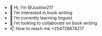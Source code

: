 - 👋 Hi, I’m @Justine217
- 👀 I’m interested in book writing 
- 🌱 I’m currently learning linguist
- 💞️ I’m looking to collaborate on book writing 
- 📫 How to reach me +254728674217

<!---
Justine217/Justine217 is a ✨ special ✨ repository because its `README.md` (this file) appears on your GitHub profile.
You can click the Preview link to take a look at your changes.
--->

